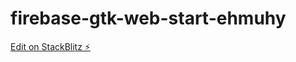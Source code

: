 # firebase-gtk-web-start-ehmuhy

[Edit on StackBlitz ⚡️](https://stackblitz.com/edit/firebase-gtk-web-start-ehmuhy)